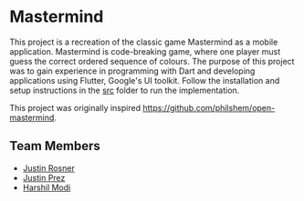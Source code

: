 # Mastermind

This project is a recreation of the classic game Mastermind as a mobile application. Mastermind is code-breaking game, where one player must guess the correct ordered sequence of colours. The purpose of this project was to gain experience in programming with Dart and developing applications using Flutter, Google's UI toolkit. Follow the installation and setup instructions in the [src](/src) folder to run the implementation.

This project was originally inspired https://github.com/philshem/open-mastermind.

## Team Members
- [Justin Rosner](https://github.com/justinrosner)
- [Justin Prez](https://github.com/justinprez) 
- [Harshil Modi](https://github.com/HarshilModi10)
